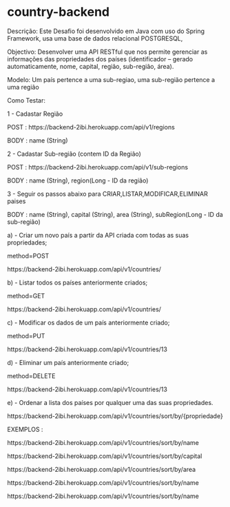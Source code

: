 # country-backend

<p>Descrição: Este Desafio foi desenvolvido em Java com uso do Spring Framework, usa uma base de dados relacional POSTGRESQL,

<p>Objectivo: Desenvolver uma API RESTful que nos permite gerenciar as informações das propriedades dos países (identificador – gerado automaticamente, nome, capital, região, sub-região, área).

<p>Modelo: Um país pertence a uma sub-regiao, uma sub-região pertence a uma região

Como Testar:
<p>1 - Cadastar Região
<p> POST : https://backend-2ibi.herokuapp.com/api/v1/regions
<p> BODY :  name (String)
  
<p>2 - Cadastar Sub-região (contem ID da Região)
<p> POST : https://backend-2ibi.herokuapp.com/api/v1/sub-regions
<p> BODY :  name (String), region(Long - ID da região)
  
<p>3 - Seguir os passos abaixo para CRIAR,LISTAR,MODIFICAR,ELIMINAR paises
<p> BODY :  name (String), capital (String), area (String), subRegion(Long - ID da sub-região) 

<p>
<p>a) - Criar um novo país a partir da API criada com todas as suas propriedades;
<p>method=POST 
<p>https://backend-2ibi.herokuapp.com/api/v1/countries/

<p>b) - Listar todos os países anteriormente criados;
<p>method=GET 
<p>https://backend-2ibi.herokuapp.com/api/v1/countries/

<p>c) - Modificar os dados de um país anteriormente criado;
<p>method=PUT 
<p>https://backend-2ibi.herokuapp.com/api/v1/countries/13

<p>d) - Eliminar um país anteriormente criado;
<p>method=DELETE 
<p>https://backend-2ibi.herokuapp.com/api/v1/countries/13

<p>e) - Ordenar a lista dos países por qualquer uma das suas propriedades.
<p>https://backend-2ibi.herokuapp.com/api/v1/countries/sort/by/{propriedade}

<p>EXEMPLOS : 
<p>https://backend-2ibi.herokuapp.com/api/v1/countries/sort/by/name
<p>https://backend-2ibi.herokuapp.com/api/v1/countries/sort/by/capital
<p>https://backend-2ibi.herokuapp.com/api/v1/countries/sort/by/area
<p>https://backend-2ibi.herokuapp.com/api/v1/countries/sort/by/name
<p>https://backend-2ibi.herokuapp.com/api/v1/countries/sort/by/name
